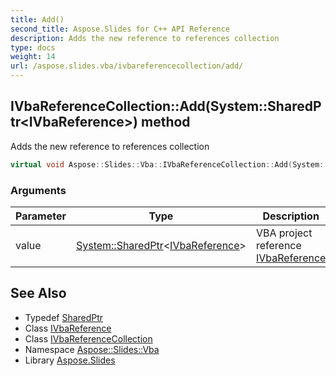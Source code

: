 ```yaml
---
title: Add()
second_title: Aspose.Slides for C++ API Reference
description: Adds the new reference to references collection
type: docs
weight: 14
url: /aspose.slides.vba/ivbareferencecollection/add/
---
```

## IVbaReferenceCollection::Add(System::SharedPtr\<IVbaReference\>) method


Adds the new reference to references collection

```cpp
virtual void Aspose::Slides::Vba::IVbaReferenceCollection::Add(System::SharedPtr<IVbaReference> value)=0
```


### Arguments

| Parameter | Type | Description |
| --- | --- | --- |
| value | [System::SharedPtr](../../../system/sharedptr/)\<[IVbaReference](../../ivbareference/)\> | VBA project reference [IVbaReference](../../ivbareference/) |

## See Also

* Typedef [SharedPtr](../../../system/sharedptr/)
* Class [IVbaReference](../../ivbareference/)
* Class [IVbaReferenceCollection](../)
* Namespace [Aspose::Slides::Vba](../../)
* Library [Aspose.Slides](../../../)
